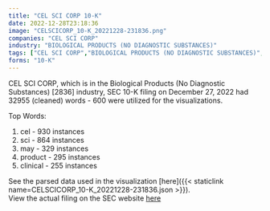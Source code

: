 ```yaml
---
title: "CEL SCI CORP 10-K"
date: 2022-12-28T23:18:36
image: "CELSCICORP_10-K_20221228-231836.png"
companies: "CEL SCI CORP"
industry: "BIOLOGICAL PRODUCTS (NO DIAGNOSTIC SUBSTANCES)"
tags: ["CEL SCI CORP","BIOLOGICAL PRODUCTS (NO DIAGNOSTIC SUBSTANCES)","12-27-2022","10-K"]
forms: "10-K"
---
```

CEL SCI CORP, which is in the Biological Products (No Diagnostic Substances) [2836] industry, SEC 10-K filing on December 27, 2022 had 32955 (cleaned) words - 600 were utilized for the visualizations.

Top Words:
1. cel - 930 instances
2. sci - 864 instances
3. may - 329 instances
4. product - 295 instances
5. clinical - 255 instances


See the parsed data used in the visualization [here]({{< staticlink name=CELSCICORP_10-K_20221228-231836.json >}}).  
View the actual filing on the SEC website [here](https://www.sec.gov/Archives/edgar/data/725363/0001654954-22-016959.txt)